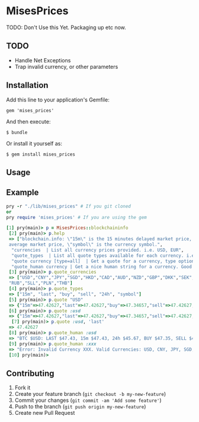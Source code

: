 # MisesPrices

TODO: Don't Use this Yet. Packaging up etc now.

## TODO

 * Handle Net Exceptions
 * Trap invalid currency, or other parameters

## Installation

Add this line to your application's Gemfile:

    gem 'mises_prices'

And then execute:

    $ bundle

Or install it yourself as:

    $ gem install mises_prices

## Usage



## Example

```ruby
pry -r "./lib/mises_prices" # If you git cloned
or
pry require 'mises_prices' # If you are using the gem

[1] pry(main)> p = MisesPrices::blockchaininfo
 [2] pry(main)> p.help
 => ["blockchain.info: \"15m\" is the 15 minutes delayed market price, \"24h\" is the 24 hour
 average market price, \"symbol\" is the currency symbol.",
  "currencies  | List all currency prices provided. i.e. USD, EUR",
  "quote_types  | List all quote types available for each currency. i.e. Last, 24h",
  "quote currency [type=all]  | Get a quote for a currency, type optional.",
  "quote_human currency | Get a nice human string for a currency. Good for IRC/XMPP etc."]
 [3] pry(main)> p.quote_currencies
 => ["USD","CNY","JPY","SGD","HKD","CAD","AUD","NZD","GBP","DKK","SEK","BRL","CHF","EUR",
 "RUB","SLL","PLN","THB"]
 [4] pry(main)> p.quote_types
 => ["15m", "last", "buy", "sell", "24h", "symbol"]
 [5] pry(main)> p.quote "USD"
 => {"15m"=>47.42627,"last"=>47.42627,"buy"=>47.34657,"sell"=>47.42627,"24h"=>45.67,bol"=>"$"}
 [6] pry(main)> p.quote :usd
 => {"15m"=>47.42627,"last"=>47.42627,"buy"=>47.34657,"sell"=>47.42627,"24h"=>45.67,"symbol"=>"$"}
  [7] pry(main)> p.quote :usd, 'last'
 => 47.42627
 [8] pry(main)> p.quote_human :usd
 => "BTC $USD: LAST $47.43, 15m $47.43, 24h $45.67, BUY $47.35, SELL $47.43 | blockchain.info"
 [9] pry(main)> p.quote_human :xxx
 => "Error: Invalid Currency XXX. Valid Currencies: USD, CNY, JPY, SGD, HKD, CAD, AUD, NZD, GBP, DKK, SEK, BRL, CHF, EUR, RUB, SLL, PLN, THB"
 [10] pry(main)>
```

## Contributing

1. Fork it
2. Create your feature branch (`git checkout -b my-new-feature`)
3. Commit your changes (`git commit -am 'Add some feature'`)
4. Push to the branch (`git push origin my-new-feature`)
5. Create new Pull Request
